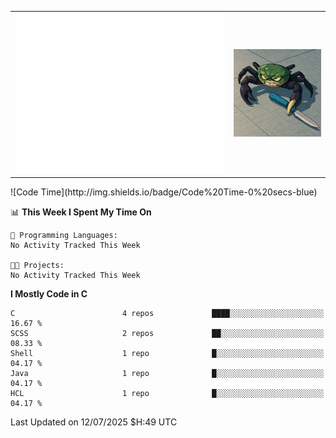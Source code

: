 <table cellspacing="0" cellpadding="0">
    <tr>
        <td class="metrics">
            <picture>
                <img src="./github-metrics.svg"/>
            </picture>
        </td>
        <td class="image">
            <picture>
                <img src="./crap.png" width="400">
            </picture>
        </td>
    </tr>
</table>
<!--START_SECTION:waka-->
![Code Time](http://img.shields.io/badge/Code%20Time-0%20secs-blue)

📊 **This Week I Spent My Time On** 

```text
💬 Programming Languages: 
No Activity Tracked This Week

🐱‍💻 Projects: 
No Activity Tracked This Week
```

**I Mostly Code in C** 

```text
C                        4 repos             ████░░░░░░░░░░░░░░░░░░░░░   16.67 % 
SCSS                     2 repos             ██░░░░░░░░░░░░░░░░░░░░░░░   08.33 % 
Shell                    1 repo              █░░░░░░░░░░░░░░░░░░░░░░░░   04.17 % 
Java                     1 repo              █░░░░░░░░░░░░░░░░░░░░░░░░   04.17 % 
HCL                      1 repo              █░░░░░░░░░░░░░░░░░░░░░░░░   04.17 % 
```




 Last Updated on 12/07/2025 $H:49 UTC
<!--END_SECTION:waka-->
